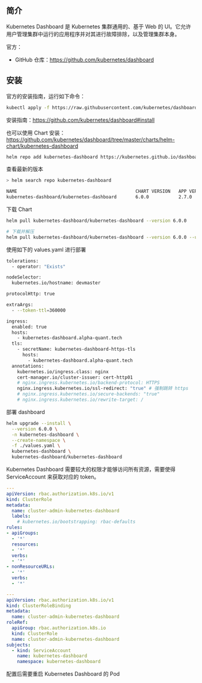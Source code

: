 ## 简介

Kubernetes Dashboard 是 Kubernetes 集群通用的、基于 Web 的 UI。它允许用户管理集群中运行的应用程序并对其进行故障排除，以及管理集群本身。

官方：

- GitHub 仓库：<https://github.com/kubernetes/dashboard>

## 安装

官方的安装指南，运行如下命令：

```bash
kubectl apply -f https://raw.githubusercontent.com/kubernetes/dashboard/v2.7.0/aio/deploy/recommended.yaml
```

安装指南：<https://github.com/kubernetes/dashboard#install>

也可以使用 Chart 安装：<https://github.com/kubernetes/dashboard/tree/master/charts/helm-chart/kubernetes-dashboard>

```bash
helm repo add kubernetes-dashboard https://kubernetes.github.io/dashboard/
```

查看最新的版本

```bash
> helm search repo kubernetes-dashboard                                     

NAME                                            CHART VERSION   APP VERSION     DESCRIPTION                                   
kubernetes-dashboard/kubernetes-dashboard       6.0.0           2.7.0           General-purpose web UI for Kubernetes clusters
```

下载 Chart

```bash
helm pull kubernetes-dashboard/kubernetes-dashboard --version 6.0.0

# 下载并解压
helm pull kubernetes-dashboard/kubernetes-dashboard --version 6.0.0 --untar
```

使用如下的 values.yaml 进行部署

```bash
tolerations:
  - operator: "Exists"

nodeSelector:
  kubernetes.io/hostname: devmaster

protocolHttp: true

extraArgs:
  - --token-ttl=360000

ingress:
  enabled: true
  hosts:
    - kubernetes-dashboard.alpha-quant.tech
  tls:
    - secretName: kubernetes-dashboard-https-tls
      hosts:
        - kubernetes-dashboard.alpha-quant.tech
  annotations:
    kubernetes.io/ingress.class: nginx
    cert-manager.io/cluster-issuer: cert-http01
    # nginx.ingress.kubernetes.io/backend-protocol: HTTPS
    nginx.ingress.kubernetes.io/ssl-redirect: "true" # 强制跳转 https
    # nginx.ingress.kubernetes.io/secure-backends: "true"
    # nginx.ingress.kubernetes.io/rewrite-target: /

```

部署 dashboard

```bash
helm upgrade --install \
  --version 6.0.0 \
  -n kubernetes-dashboard \
  --create-namespace \
  -f ./values.yaml \
  kubernetes-dashboard \
  kubernetes-dashboard/kubernetes-dashboard
```

Kubernetes Dashboard 需要较大的权限才能够访问所有资源，需要使得 ServiceAccount 来获取对应的 token。

```yaml
---
apiVersion: rbac.authorization.k8s.io/v1
kind: ClusterRole
metadata:
  name: cluster-admin-kubernetes-dashboard
  labels:
    # kubernetes.io/bootstrapping: rbac-defaults
rules:
- apiGroups:
  - '*'
  resources:
  - '*'
  verbs:
  - '*'
- nonResourceURLs:
  - '*'
  verbs:
  - '*'

---
apiVersion: rbac.authorization.k8s.io/v1
kind: ClusterRoleBinding
metadata:
  name: cluster-admin-kubernetes-dashboard
roleRef:
  apiGroup: rbac.authorization.k8s.io
  kind: ClusterRole
  name: cluster-admin-kubernetes-dashboard
subjects:
  - kind: ServiceAccount
    name: kubernetes-dashboard
    namespace: kubernetes-dashboard

```

配置后需要重启 Kubernetes Dashboard 的 Pod
